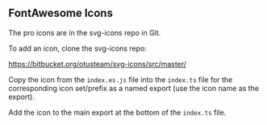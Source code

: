 ## FontAwesome Icons

The pro icons are in the svg-icons repo in Git.

To add an icon, clone the svg-icons repo:

<https://bitbucket.org/otusteam/svg-icons/src/master/>

Copy the icon from the `index.es.js` file into the `index.ts` file for the corresponding icon set/prefix as a named export (use the icon name as the export).

Add the icon to the main export at the bottom of the `index.ts` file.
